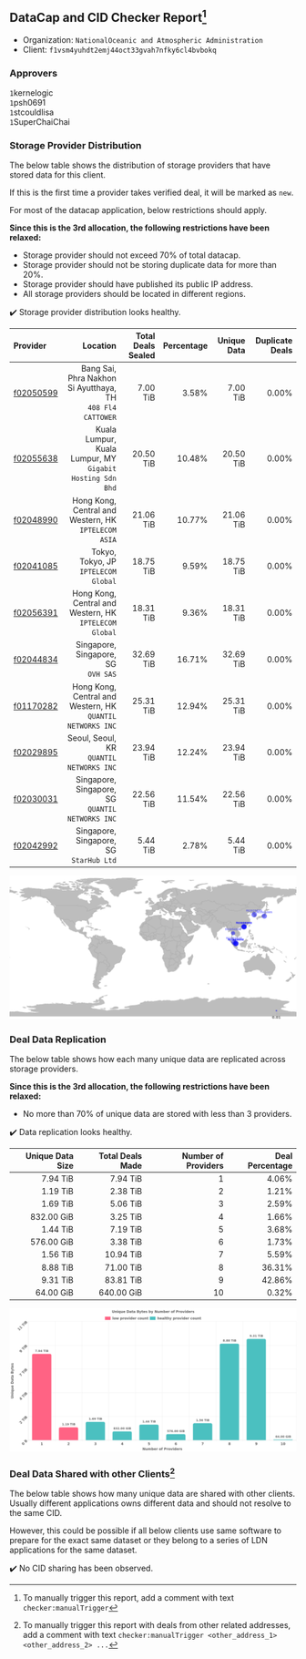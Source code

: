 ## DataCap and CID Checker Report[^1]
 - Organization: `NationalOceanic and Atmospheric Administration`
 - Client: `f1vsm4yuhdt2emj44oct33gvah7nfky6cl4bvbokq`
### Approvers
`1`kernelogic<br/>`1`psh0691<br/>`1`stcouldlisa<br/>`1`SuperChaiChai

### Storage Provider Distribution
The below table shows the distribution of storage providers that have stored data for this client.

If this is the first time a provider takes verified deal, it will be marked as `new`.

For most of the datacap application, below restrictions should apply.

**Since this is the 3rd allocation, the following restrictions have been relaxed:**
 - Storage provider should not exceed 70% of total datacap.
 - Storage provider should not be storing duplicate data for more than 20%.
 - Storage provider should have published its public IP address.
 - All storage providers should be located in different regions.

✔️ Storage provider distribution looks healthy.

| Provider                                              |                                                      Location | Total Deals Sealed | Percentage | Unique Data | Duplicate Deals |
| :---------------------------------------------------- | ------------------------------------------------------------: | -----------------: | ---------: | ----------: | --------------: |
| [f02050599](https://filfox.info/en/address/f02050599) | Bang Sai, Phra Nakhon Si Ayutthaya, TH<br/>`408 Fl4 CATTOWER` |           7.00 TiB |      3.58% |    7.00 TiB |           0.00% |
| [f02055638](https://filfox.info/en/address/f02055638) |  Kuala Lumpur, Kuala Lumpur, MY<br/>`Gigabit Hosting Sdn Bhd` |          20.50 TiB |     10.48% |   20.50 TiB |           0.00% |
| [f02048990](https://filfox.info/en/address/f02048990) |       Hong Kong, Central and Western, HK<br/>`IPTELECOM ASIA` |          21.06 TiB |     10.77% |   21.06 TiB |           0.00% |
| [f02041085](https://filfox.info/en/address/f02041085) |                       Tokyo, Tokyo, JP<br/>`IPTELECOM Global` |          18.75 TiB |      9.59% |   18.75 TiB |           0.00% |
| [f02056391](https://filfox.info/en/address/f02056391) |     Hong Kong, Central and Western, HK<br/>`IPTELECOM Global` |          18.31 TiB |      9.36% |   18.31 TiB |           0.00% |
| [f02044834](https://filfox.info/en/address/f02044834) |                        Singapore, Singapore, SG<br/>`OVH SAS` |          32.69 TiB |     16.71% |   32.69 TiB |           0.00% |
| [f01170282](https://filfox.info/en/address/f01170282) | Hong Kong, Central and Western, HK<br/>`QUANTIL NETWORKS INC` |          25.31 TiB |     12.94% |   25.31 TiB |           0.00% |
| [f02029895](https://filfox.info/en/address/f02029895) |                   Seoul, Seoul, KR<br/>`QUANTIL NETWORKS INC` |          23.94 TiB |     12.24% |   23.94 TiB |           0.00% |
| [f02030031](https://filfox.info/en/address/f02030031) |           Singapore, Singapore, SG<br/>`QUANTIL NETWORKS INC` |          22.56 TiB |     11.54% |   22.56 TiB |           0.00% |
| [f02042992](https://filfox.info/en/address/f02042992) |                    Singapore, Singapore, SG<br/>`StarHub Ltd` |           5.44 TiB |      2.78% |    5.44 TiB |           0.00% |

<img src="https://raw.githubusercontent.com/data-preservation-programs/filplus-checker-assets/main/filecoin-project/filecoin-plus-large-datasets/issues/1652/1679473214149.png"/>

### Deal Data Replication
The below table shows how each many unique data are replicated across storage providers.


**Since this is the 3rd allocation, the following restrictions have been relaxed:**
- No more than 70% of unique data are stored with less than 3 providers.

✔️ Data replication looks healthy.

| Unique Data Size | Total Deals Made | Number of Providers | Deal Percentage |
| ---------------: | ---------------: | ------------------: | --------------: |
|         7.94 TiB |         7.94 TiB |                   1 |           4.06% |
|         1.19 TiB |         2.38 TiB |                   2 |           1.21% |
|         1.69 TiB |         5.06 TiB |                   3 |           2.59% |
|       832.00 GiB |         3.25 TiB |                   4 |           1.66% |
|         1.44 TiB |         7.19 TiB |                   5 |           3.68% |
|       576.00 GiB |         3.38 TiB |                   6 |           1.73% |
|         1.56 TiB |        10.94 TiB |                   7 |           5.59% |
|         8.88 TiB |        71.00 TiB |                   8 |          36.31% |
|         9.31 TiB |        83.81 TiB |                   9 |          42.86% |
|        64.00 GiB |       640.00 GiB |                  10 |           0.32% |

<img src="https://raw.githubusercontent.com/data-preservation-programs/filplus-checker-assets/main/filecoin-project/filecoin-plus-large-datasets/issues/1652/1679473214825.png"/>

### Deal Data Shared with other Clients[^3]
The below table shows how many unique data are shared with other clients.
Usually different applications owns different data and should not resolve to the same CID.

However, this could be possible if all below clients use same software to prepare for the exact same dataset or they belong to a series of LDN applications for the same dataset.

✔️ No CID sharing has been observed.

[^1]: To manually trigger this report, add a comment with text `checker:manualTrigger`

[^2]: Deals from those addresses are combined into this report as they are specified with `checker:manualTrigger`

[^3]: To manually trigger this report with deals from other related addresses, add a comment with text `checker:manualTrigger <other_address_1> <other_address_2> ...`
